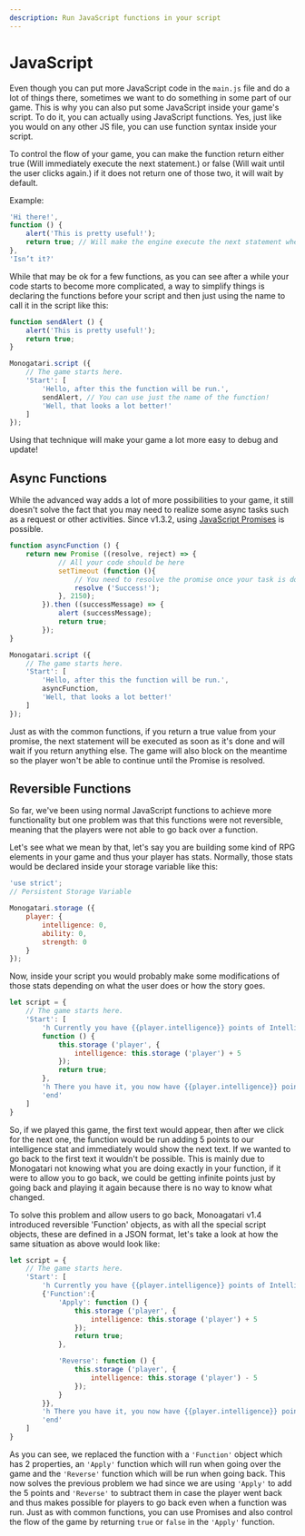 ```yaml
---
description: Run JavaScript functions in your script
---
```


# JavaScript

Even though you can put more JavaScript code in the `main.js` file and do a lot of things there, sometimes we want to do something in some part of our game. This is why you can also put some JavaScript inside your game's script. To do it, you can actually using JavaScript functions. Yes, just like you would on any other JS file, you can use function syntax inside your script.

To control the flow of your game, you can make the function return either true \(Will immediately execute the next statement.\) or false \(Will wait until the user clicks again.\) if it does not return one of those two, it will wait by default.

Example:

```javascript
'Hi there!',
function () {
    alert('This is pretty useful!');
    return true; // Will make the engine execute the next statement when the function finishes.
},
'Isn’t it?'
```

While that may be ok for a few functions, as you can see after a while your code starts to become more complicated, a way to simplify things is declaring the functions before your script and then just using the name to call it in the script like this:

```javascript
function sendAlert () {
    alert('This is pretty useful!');
    return true;
}

Monogatari.script ({
    // The game starts here.
    'Start': [
        'Hello, after this the function will be run.',
        sendAlert, // You can use just the name of the function!
        'Well, that looks a lot better!'
    ]
});
```

Using that technique will make your game a lot more easy to debug and update!

## Async Functions

While the advanced way adds a lot of more possibilities to your game, it still doesn't solve the fact that you may need to realize some async tasks such as a request or other activities. Since v1.3.2, using [JavaScript Promises](https://developer.mozilla.org/en/docs/Web/JavaScript/Reference/Global_Objects/Promise) is possible.

```javascript
function asyncFunction () {
    return new Promise ((resolve, reject) => {
            // All your code should be here
            setTimeout (function (){
                // You need to resolve the promise once your task is done
                resolve ('Success!'); 
            }, 2150);
        }).then ((successMessage) => {
            alert (successMessage);
            return true;
        });
}

Monogatari.script ({
    // The game starts here.
    'Start': [
        'Hello, after this the function will be run.',
        asyncFunction,
        'Well, that looks a lot better!'
    ]
});
```

Just as with the common functions, if you return a true value from your promise, the next statement will be executed as soon as it's done and will wait if you return anything else. The game will also block on the meantime so the player won't be able to continue until the Promise is resolved.

## Reversible Functions

So far, we've been using normal JavaScript functions to achieve more functionality but one problem was that this functions were not reversible, meaning that the players were not able to go back over a function.

Let's see what we mean by that, let's say you are building some kind of RPG elements in your game and thus your player has stats. Normally, those stats would be declared inside your storage variable like this:

```javascript
'use strict';
// Persistent Storage Variable

Monogatari.storage ({
    player: {
        intelligence: 0,
        ability: 0,
        strength: 0
    }
});
```

Now, inside your script you would probably make some modifications of those stats depending on what the user does or how the story goes.

```javascript
let script = {
    // The game starts here.
    'Start': [
        'h Currently you have {{player.intelligence}} points of Intelligence but you seem far more intelligent, how about we add five points?',
        function () {
            this.storage ('player', { 
                intelligence: this.storage ('player') + 5
            });
            return true;
        },
        'h There you have it, you now have {{player.intelligence}} points of Intelligence',
        'end'
    ]
}
```

So, if we played this game, the first text would appear, then after we click for the next one, the function would be run adding 5 points to our intelligence stat and immediately would show the next text. If we wanted to go back to the first text it wouldn't be possible. This is mainly due to Monogatari not knowing what you are doing exactly in your function, if it were to allow you to go back, we could be getting infinite points just by going back and playing it again because there is no way to know what changed.

To solve this problem and allow users to go back, Monoagatari v1.4 introduced reversible 'Function' objects, as with all the special script objects, these are defined in a JSON format, let's take a look at how the same situation as above would look like:

```javascript
let script = {
    // The game starts here.
    'Start': [
        'h Currently you have {{player.intelligence}} points of Intelligence but you seem far more intelligent, how about we add five points?',
        {'Function':{
            'Apply': function () {
                this.storage ('player', { 
                    intelligence: this.storage ('player') + 5
                });
                return true;
            },

            'Reverse': function () {
                this.storage ('player', { 
                    intelligence: this.storage ('player') - 5
                });
            }   
        }},
        'h There you have it, you now have {{player.intelligence}} points of Intelligence',
        'end'
    ]
}
```

As you can see, we replaced the function with a `'Function'` object which has 2 properties, an `'Apply'` function which will run when going over the game and the `'Reverse'` function which will be run when going back. This now solves the previous problem we had since we are using `'Apply'` to add the 5 points and `'Reverse'` to subtract them in case the player went back and thus makes possible for players to go back even when a function was run. Just as with common functions, you can use Promises and also control the flow of the game by returning `true` or `false` in the `'Apply'` function.

